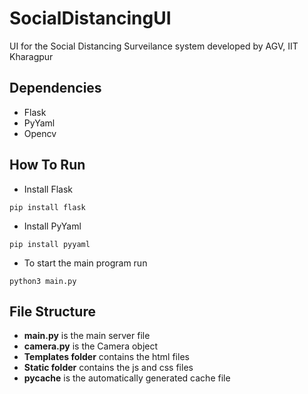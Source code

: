# SocialDistancingUI
UI for the Social Distancing Surveilance system developed by AGV, IIT Kharagpur

## Dependencies
- Flask
- PyYaml
- Opencv

## How To Run
- Install Flask
```
pip install flask
```
- Install PyYaml
```
pip install pyyaml
```
- To start the main program run
```
python3 main.py
```
## File Structure
- **main.py** is the main server file
- **camera.py** is the Camera object
- **Templates folder** contains the html files
- **Static folder** contains the js and css files
- __pycache__ is the automatically generated cache file
